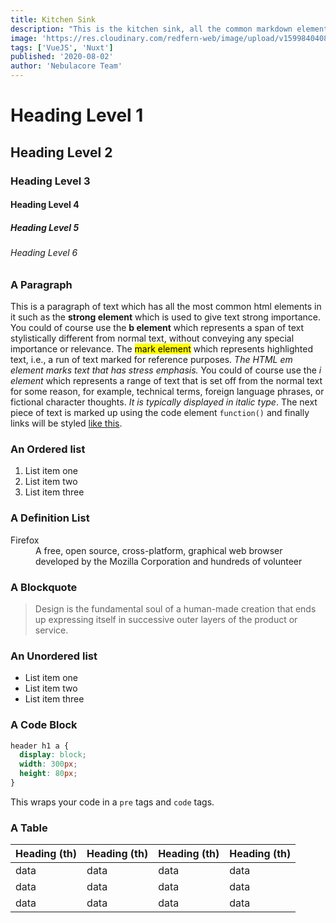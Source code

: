 ```yaml
---
title: Kitchen Sink
description: "This is the kitchen sink, all the common markdown elements laid out for you to add styling, really helpful to make sure you don't miss any styles."
image: 'https://res.cloudinary.com/redfern-web/image/upload/v1599840408/redfern-dev/png/nuxt.png'
tags: ['VueJS', 'Nuxt']
published: '2020-08-02'
author: 'Nebulacore Team'
---
```


# Heading Level 1

## Heading Level 2

### Heading Level 3

#### Heading Level 4

##### Heading Level 5

###### Heading Level 6

### A Paragraph

This is a paragraph of text which has all the most common html elements in it such as the **strong element** which is used to give text strong importance. You could of course use the <b>b element</b> which represents a span of text stylistically different from normal text, without conveying any special importance or relevance. The <mark>mark element</mark> which represents highlighted text, i.e., a run of text marked for reference purposes. _The HTML em element marks text that has stress emphasis._ You could of course use the <i>i element</i> which represents a range of text that is set off from the normal text for some reason, for example, technical terms, foreign language phrases, or fictional character thoughts. <i>It is typically displayed in italic type</i>. The next piece of text is marked up using the code element `function()` and finally links will be styled [like this](https://developer.mozilla.org/en-US/docs/HTML/Element/a).

### An Ordered list

1. List item one
2. List item two
3. List item three

### A Definition List

<dl>
  <dt>Firefox</dt>
  <dd>A free, open source, cross-platform, graphical web browser
      developed by the Mozilla Corporation and hundreds of volunteer
  </dd>
</dl>

### A Blockquote

> Design is the fundamental soul of a human-made creation that ends
> up expressing itself in successive outer layers of the product or
> service.

### An Unordered list

- List item one
- List item two
- List item three

### A Code Block

```css
header h1 a {
  display: block;
  width: 300px;
  height: 80px;
}
```

This wraps your code in a `pre` tags and `code` tags.

### A Table

<table>
  <thead>
    <tr>
      <th>Heading (th)</th>
      <th>Heading (th)</th>
      <th>Heading (th)</th>
      <th>Heading (th)</th>
    </tr>
  </thead>
  <tbody>
    <tr>
      <td>data</td>
      <td>data</td>
      <td>data</td>
      <td>data</td>
    </tr>
    <tr>
      <td>data</td>
      <td>data</td>
      <td>data</td>
      <td>data</td>
    </tr>
    <tr>
      <td>data</td>
      <td>data</td>
      <td>data</td>
      <td>data</td>
    </tr>
  </tbody>
</table>
